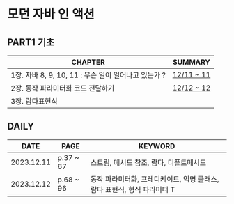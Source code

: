 # 모던 자바 인 액션

## PART1 기초
| **CHAPTER**                                  | **SUMMARY**                                                                                           |
|------------------------------------------|-------------------------------------------------------------------------------------------------------|
| 1장. 자바  8, 9, 10, 11 :  무슨 일이 일어나고 있는가 ? | [12/11 ~ 11](https://github.com/crystalYoo99/java/blob/main/modern-java-in-action/chap01/Chapter1.md) |
| 2장. 동작 파라미터화 코드 전달하기                     | [12/12 ~ 12](https://github.com/crystalYoo99/java/blob/main/modern-java-in-action/chap02/Chapter2.md) |
| 3장. 람다표현식                                |                                                                                                       |

## DAILY
| **DATE**   | **PAGE**  | **KEYWORD** |
|------------|-----------|-------------|
| 2023.12.11 | p.37 ~ 67 | 스트림, 메서드 참조, 람다, 디폴트메서드 |
| 2023.12.12 | p.68 ~ 96 | 동작 파라미터화, 프레디케이트, 익명 클래스, 람다 표현식, 형식 파라미터 T |